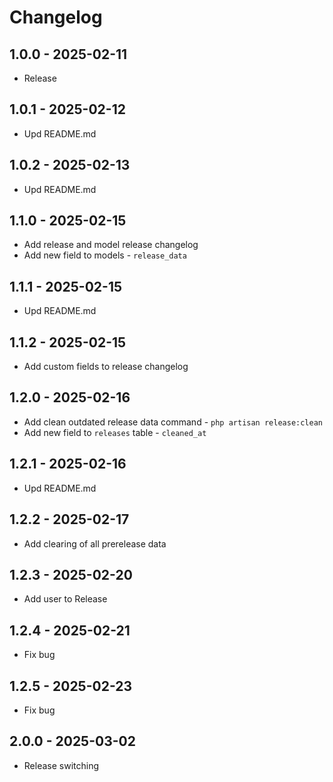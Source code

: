  
# Changelog

## 1.0.0 - 2025-02-11
- Release

## 1.0.1 - 2025-02-12
- Upd README.md

## 1.0.2 - 2025-02-13
- Upd README.md

## 1.1.0 - 2025-02-15
- Add release and model release changelog
- Add new field to models - `release_data`

## 1.1.1 - 2025-02-15
- Upd README.md

## 1.1.2 - 2025-02-15
- Add custom fields to release changelog

## 1.2.0 - 2025-02-16
- Add clean outdated release data command - `php artisan release:clean`
- Add new field to `releases` table - `cleaned_at`

## 1.2.1 - 2025-02-16
- Upd README.md

## 1.2.2 - 2025-02-17
- Add clearing of all prerelease data

## 1.2.3 - 2025-02-20
- Add user to Release

## 1.2.4 - 2025-02-21
- Fix bug

## 1.2.5 - 2025-02-23
- Fix bug

## 2.0.0 - 2025-03-02
- Release switching